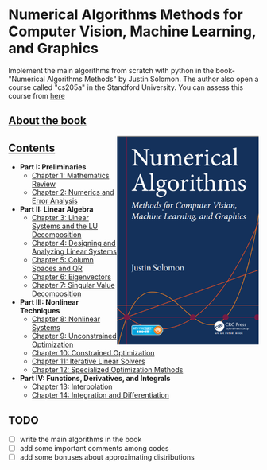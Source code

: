 # Numerical Algorithms Methods for Computer Vision, Machine Learning, and Graphics
Implement the main algorithms from scratch with python in the book-"Numerical Algorithms Methods" by Justin Solomon. The author also open a course called "cs205a" in the Standford University. You can assess this course from [here](https://www.youtube.com/watch?v=dkT8yuI2d50&list=PLQ3UicqQtfNvQ_VzflHYKhAqZiTxOkSwi)

## [About the book](https://www.amazon.com/Numerical-Algorithms-Computer-Learning-Paperback/dp/B014I7TJ66/ref=sr_1_fkmrnull_3?__mk_zh_CN=%E4%BA%9A%E9%A9%AC%E9%80%8A%E7%BD%91%E7%AB%99&keywords=Numerical+Algorithms+Methods+for+Computer+Vision%2C+Machine+Learning%2C+and+Graphics&qid=1556957405&s=gateway&sr=8-3-fkmrnull)

<img align="right" src="images/numerical_algorithms_cover.png" height="420">

## [Contents](https://github.com/TaiChiTiger/numerical-algorithms/tree/master/book_contents)  

 - __Part I: Preliminaries__
   - [Chapter 1: Mathematics Review](https://github.com/TaiChiTiger/numerical-algorithms/tree/master/book_contents/1.mathematics-review)
   - [Chapter 2: Numerics and Error Analysis](https://github.com/TaiChiTiger/numerical-algorithms/tree/master/book_contents/2.numerics-and-error-analysis)
 - __Part II: Linear Algebra__
   - [Chapter 3: Linear Systems and the LU Decomposition](https://github.com/TaiChiTiger/numerical-algorithms/tree/master/book_contents/3.linear-systems-and-the-lu-decomposition)
   - [Chapter 4: Designing and Analyzing Linear Systems](https://github.com/TaiChiTiger/numerical-algorithms/tree/master/book_contents/4.designing-and-analyzing-linear-systems)
   - [Chapter 5: Column Spaces and QR](https://github.com/TaiChiTiger/numerical-algorithms/tree/master/book_contents/5.column-spaces-and-qr)
   - [Chapter 6: Eigenvectors](https://github.com/TaiChiTiger/numerical-algorithms/tree/master/book_contents/6.eigenvectors)
   - [Chapter 7: Singular Value Decomposition](https://github.com/TaiChiTiger/numerical-algorithms/tree/master/book_contents/7.singular-value-decomposition)
 - __Part III: Nonlinear Techniques__
   - [Chapter 8: Nonlinear Systems](https://github.com/TaiChiTiger/numerical-algorithms/tree/master/book_contents/8.nonlinear-systems)
   - [Chapter 9: Unconstrained Optimization](https://github.com/TaiChiTiger/numerical-algorithms/tree/master/book_contents/9.unconstrained-optimization)
   - [Chapter 10: Constrained Optimization](https://github.com/TaiChiTiger/numerical-algorithms/tree/master/notebooks/10.constrained-optimization)
   - [Chapter 11: Iterative Linear Solvers](https://github.com/TaiChiTiger/numerical-algorithms/tree/master/notebooks/11.iterative-linear-solvers)
   - [Chapter 12: Specialized Optimization Methods](https://github.com/TaiChiTiger/numerical-algorithms/tree/master/notebooks/12.specialized-optimization-methods)
 - __Part IV: Functions, Derivatives, and Integrals__
   - [Chapter 13: Interpolation](https://github.com/TaiChiTiger/numerical-algorithms/tree/master/notebooks/13.interpolation)
   - [Chapter 14: Integration and Differentiation](https://github.com/TaiChiTiger/numerical-algorithms/tree/master/notebooks/14.%20integration-and-differentiation)

## TODO

- [ ] write the main algorithms in the book
- [ ] add some important comments among codes
- [ ] add some bonuses about approximating distributions
